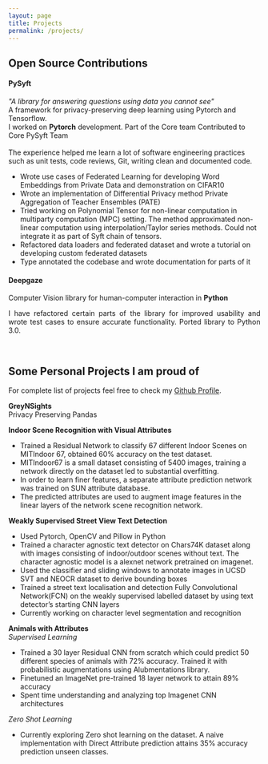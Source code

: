 ```yaml
---
layout: page
title: Projects
permalink: /projects/
---
```


## Open Source Contributions

#### PySyft
<em>"A library for answering questions using data you cannot see"</em>
<br/>
A framework for privacy-preserving deep learning using Pytorch and Tensorflow.
<br/>
I worked on **Pytorch** development.
Part of the Core team
Contributed to Core PySyft Team
<br/>
<br/>
The experience helped me learn a lot of software engineering practices such as unit tests, code reviews, Git, writing clean and documented code.
<br/>
- Wrote use cases of Federated Learning for developing Word Embeddings from Private Data and demonstration on CIFAR10
- Wrote an implementation of Differential Privacy method Private Aggregation of Teacher Ensembles (PATE)
- Tried working on Polynomial Tensor for non-linear computation in multiparty computation (MPC) setting. The method approximated non-linear computation using interpolation/Taylor series methods. Could not integrate it as part of Syft chain of tensors.
- Refactored data loaders and federated dataset and wrote a tutorial on developing custom federated datasets
- Type annotated the codebase and wrote documentation for parts of it


#### Deepgaze
Computer Vision library for human-computer interaction in **Python**
<br/>
<p style='text-align: justify;'>
I have refactored certain parts of the library for improved usability and wrote test cases to ensure accurate functionality. Ported library to Python 3.0.
</p>

<br/>

## Some Personal Projects I am proud of

For complete list of projects feel free to check my [Github Profile](https://github.com/kamathhrishi).

**GreyNSights**
<br/>
Privacy Preserving Pandas

**Indoor Scene Recognition with Visual Attributes**
<br/>
- Trained a Residual Network to classify 67 different Indoor Scenes on MITIndoor 67, obtained 60% accuracy on the test dataset.
- MITIndoor67 is a small dataset consisting of 5400 images, training a network directly on the dataset led to substantial overfitting.
- In order to learn finer features, a separate attribute prediction network was trained on SUN attribute database.
- The predicted attributes are used to augment image features in the linear layers of the network scene recognition network.

**Weakly Supervised Street View Text Detection**
<br/>
- Used Pytorch, OpenCV and Pillow in Python
- Trained a character agnostic text detector on Chars74K dataset along with images consisting of indoor/outdoor scenes without text. The character agnostic model is   a alexnet network pretrained on imagenet.
- Used the classifier and sliding windows to annotate images in UCSD SVT and NEOCR dataset to derive bounding boxes
- Trained a street text localisation and detection Fully Convolutional Network(FCN) on the weakly supervised labelled dataset by using text detector’s starting CNN layers
- Currently working on character level segmentation and recognition

**Animals with Attributes**
<br/>
*Supervised Learning*
<br/>

- Trained a 30 layer Residual CNN from scratch which could predict 50 different species of animals with 72% accuracy. Trained it with probabilistic augmentations using Alubmentations library.
- Finetuned an ImageNet pre-trained 18 layer network to attain 89% accuracy
- Spent time understanding and analyzing top Imagenet CNN architectures  

*Zero Shot Learning*
<br/>

- Currently exploring Zero shot learning on the dataset. A naive implementation with Direct Attribute prediction attains 35% accuracy prediction unseen classes.

<br/>
